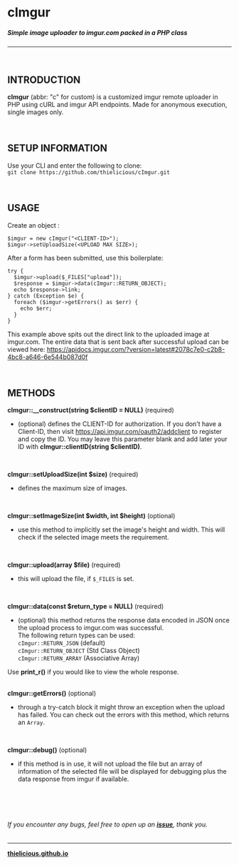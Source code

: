 # cImgur
##### Simple image uploader to imgur.com packed in a PHP class
---

<br>

## INTRODUCTION

**cImgur** (abbr: "c" for custom) is a customized imgur remote uploader in PHP using cURL and imgur API endpoints. Made for anonymous execution, single images only.

<br>

## SETUP INFORMATION

Use your CLI and enter the following to clone:<br>
`git clone https://github.com/thielicious/cImgur.git`

<br>

## USAGE

Create an object :
```
$imgur = new cImgur("<CLIENT-ID>");
$imgur->setUploadSize(<UPLOAD MAX SIZE>);
```

After a form has been submitted, use this boilerplate:<br>
```
try {
  $imgur->upload($_FILES["upload"]);
  $response = $imgur->data(cImgur::RETURN_OBJECT);
  echo $response->link;
} catch (Exception $e) {
  foreach ($imgur->getErrors() as $err) {
    echo $err;
  }
}
```
This example above spits out the direct link to the uploaded image at imgur.com. The entire data that is sent back after successful upload can be viewed here: https://apidocs.imgur.com/?version=latest#2078c7e0-c2b8-4bc8-a646-6e544b087d0f

<br>

## METHODS

**cImgur::__construct(string $clientID = NULL)** (required)
* (optional) defines the CLIENT-ID for authorization. If you don't have a Client-ID, then visit https://api.imgur.com/oauth2/addclient to register and copy the ID. You may leave this parameter blank and add later your ID with **cImgur::clientID(string $clientID)**.<br>
<br>

**cImgur::setUploadSize(int $size)** (required)
* defines the maximum size of images.<br>
<br>

**cImgur::setImageSize(int $width, int $height)** (optional)
* use this method to implicitly set the image's height and width. This will check if the selected image meets the requirement.<br>
<br>

**cImgur::upload(array $file)** (required)
* this will upload the file, if `$_FILES` is set.<br>
<br>

**cImgur::data(const $return_type = NULL)** (required)
* (optional) this method returns the response data encoded in JSON once the upload process to imgur.com was successful. <br>
The following return types can be used: <br>
`cImgur::RETURN_JSON` (default)<br>
`cImgur::RETURN_OBJECT` (Std Class Object)<br>
`cImgur::RETURN_ARRAY` (Associative Array)<br>

Use **print_r()** if you would like to view the whole response.<br>
<br>

**cImgur::getErrors()** (optional)
* through a try-catch block it might throw an exception when the upload has failed. You can check out the errors with this method, which returns an `Array`.<br>
<br>

**cImgur::debug()** (optional)
* if this method is in use, it will not upload the file but an array of information of the selected file will be displayed for debugging plus the data response from imgur if available.<br>


<br>
<br>

<!--:new: A **[Demo](https://jsfiddle.net/Thielicious/)** has been added.-->

<br>

###### If you encounter any bugs, feel free to open up an **[issue](https://github.com/thielicious/cImgur/issues)**, thank you.

---
**[thielicious.github.io](http://thielicious.github.io)**
